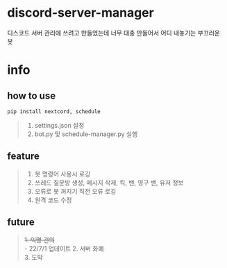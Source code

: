 # discord-server-manager
디스코드 서버 관리에 쓰려고 만들었는데 너무 대충 만들어서 어디 내놓기는 부끄러운 봇

# info
## how to use
```
pip install nextcord, schedule
```
> 1. settings.json 설정
> 2. bot.py 및 schedule-manager.py 실행

## feature
> 1. 봇 명령어 사용시 로깅
> 2. 쓰레드 질문방 생성, 메시지 삭제, 킥, 밴, 영구 밴, 유저 정보
> 3. 오류로 봇 꺼지기 직전 오류 로깅
> 4. 원격 코드 수정

## future
> ~~1. 익명 건의~~<br> - 22/7/1 업데이트
> 2. 서버 화폐<br>
> 3. 도박
